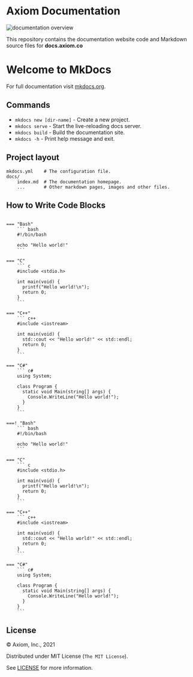 # Axiom Documentation

<img class="axi-window-shadow" src="/assets/shots/axiom.png" alt="documentation overview" /> 

This repository contains the documentation website code and Markdown source files for **docs.axiom.co**


# Welcome to MkDocs

For full documentation visit [mkdocs.org](https://www.mkdocs.org).

## Commands

- `mkdocs new [dir-name]` - Create a new project.
- `mkdocs serve` - Start the live-reloading docs server.
- `mkdocs build` - Build the documentation site.
- `mkdocs -h` - Print help message and exit.

## Project layout

    mkdocs.yml    # The configuration file.
    docs/
        index.md  # The documentation homepage.
        ...       # Other markdown pages, images and other files.

## How to Write Code Blocks
```

=== "Bash"
    ``` bash
    #!/bin/bash

    echo "Hello world!"
    ```

=== "C"
    ``` c
    #include <stdio.h>

    int main(void) {
      printf("Hello world!\n");
      return 0;
    }
    ```

=== "C++"
    ``` c++
    #include <iostream>

    int main(void) {
      std::cout << "Hello world!" << std::endl;
      return 0;
    }
    ```

=== "C#"
    ``` c#
    using System;

    class Program {
      static void Main(string[] args) {
        Console.WriteLine("Hello world!");
      }
    }
    ```

===! "Bash"
    ``` bash 
    #!/bin/bash

    echo "Hello world!"
    ```

=== "C"
    ``` c
    #include <stdio.h>

    int main(void) {
      printf("Hello world!\n");
      return 0;
    }
    ```

=== "C++"
    ``` c++
    #include <iostream>

    int main(void) {
      std::cout << "Hello world!" << std::endl;
      return 0;
    }
    ```

=== "C#"
    ``` c#
    using System;

    class Program {
      static void Main(string[] args) {
        Console.WriteLine("Hello world!");
      }
    }
    ```

```

## License

&copy; Axiom, Inc., 2021

Distributed under MIT License (`The MIT License`).

See [LICENSE](LICENSE) for more information.
